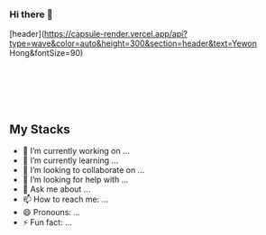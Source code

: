 ### Hi there 👋


[header](https://capsule-render.vercel.app/api?type=wave&color=auto&height=300&section=header&text=Yewon Hong&fontSize=90)
<br/><br/><br/><br/><br/><br/>


## My Stacks

- 🔭 I’m currently working on ...
- 🌱 I’m currently learning ...
- 👯 I’m looking to collaborate on ...
- 🤔 I’m looking for help with ...
- 💬 Ask me about ...
- 📫 How to reach me: ...
- 😄 Pronouns: ...
- ⚡ Fun fact: ...
